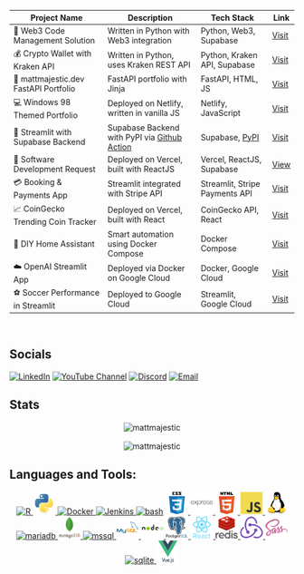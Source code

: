 | Project Name | Description | Tech Stack | Link |
|--------------|-------------|------------|------|
| 👾 Web3 Code Management Solution | Written in Python with Web3 integration | Python, Web3, Supabase | [Visit](https://web3cms.streamlit.app/) |
| 💰 Crypto Wallet with Kraken API | Written in Python, uses Kraken REST API | Python, Kraken API, Supabase | [Visit](https://kraken-portfolio.streamlit.app/) |
| 💾 mattmajestic.dev FastAPI Portfolio | FastAPI portfolio with Jinja | FastAPI, HTML, JS | [Visit](https://mattmajestic.dev/) |
| 💻 Windows 98 Themed Portfolio | Deployed on Netlify, written in vanilla JS | Netlify, JavaScript | [Visit](https://majestic-windows-98.netlify.app/) |
| 🐍 Streamlit with Supabase Backend | Supabase Backend with PyPI via [Github Action](https://github.com/mattmajestic/streamlit-supabase/blob/main/.github/workflows/publish-to-pypi.yml)  | Supabase, [PyPI](https://pypi.org/project/streamlit-supabase/) | [Visit](https://supabase-demo.streamlit.app/) |
| 🚀 Software Development Request | Deployed on Vercel, built with ReactJS | Vercel, ReactJS, Supabase | [View](https://software-dev-request.vercel.app/) |
| 💳 Booking & Payments App | Streamlit integrated with Stripe API | Streamlit, Stripe Payments API | [Visit](https://stripe-demo-youtube.streamlit.app/) |
| 📈 CoinGecko Trending Coin Tracker | Deployed on Vercel, built with React | CoinGecko API, React | [Visit](https://coingecko-reactjs.vercel.app/) |
| 🐳 DIY Home Assistant | Smart automation using Docker Compose | Docker Compose | [Visit](https://github.com/mattmajestic/homeassistant-majestic#readme) |
| ☁️ OpenAI Streamlit App | Deployed via Docker on Google Cloud | Docker, Google Cloud | [Visit](https://openai-streamlit.app/) |
| ⚽ Soccer Performance in Streamlit | Deployed to Google Cloud | Streamlit, Google Cloud | [Visit](https://joga-bonito.tech/) |

<br /> 

## Socials
[![LinkedIn](https://img.shields.io/badge/-LinkedIn-blue?style=for-the-badge&logo=linkedin&logoColor=white)](https://www.linkedin.com/in/matthew-majestic/)
[![YouTube Channel](https://img.shields.io/badge/YouTube-Subscribe-red?style=for-the-badge&logo=youtube)](https://www.youtube.com/@majesticcoding/videos)
[![Discord](https://img.shields.io/badge/Discord-Official-blue?style=flat&logo=discord)](https://discord.com/users/.crypto_magic)
[![Email](https://img.shields.io/badge/📧-Email-blue)](mailto:mattmajestic@strictlyresearch.com?subject=[GitHub]%20Source%20Han%20Sans)

## Stats
<p align="center"><img align="center" src="https://github-readme-stats.vercel.app/api?username=mattmajestic&rank_icon=github" alt="mattmajestic" /></p>
<p align="center"><img align="center" src="https://github-readme-stats.vercel.app/api/top-langs/?username=mattmajestic&layout=pie" alt="mattmajestic" /></p>

## Languages and Tools:
<p align="center"><a href="https://docs.rstudio.com/" target="_blank" rel="noreferrer"> <img src="https://docs.rstudio.com/images/RStudio-ball.svg" alt="R" width="40" height="40"/> </a><a href="https://www.python.org" target="_blank" rel="noreferrer"> <img src="https://raw.githubusercontent.com/devicons/devicon/master/icons/python/python-original.svg" alt="python" width="40" height="40"/> </a><a href="https://www.docker.com/" target="_blank" rel="noreferrer"> <img src="https://d1.awsstatic.com/acs/characters/Logos/Docker-Logo_Horizontel_279x131.b8a5c41e56b77706656d61080f6a0217a3ba356d.png" alt="Docker" width="40" height="40"/> </a><a href="https://www.jenkins.io/" target="_blank" rel="noreferrer"> <img src="https://cdn.icon-icons.com/icons2/2107/PNG/512/file_type_jenkins_icon_130515.png" alt="Jenkins" width="40" height="40"/> </a><a href="https://www.gnu.org/software/bash/" target="_blank" rel="noreferrer"> <img src="https://www.vectorlogo.zone/logos/gnu_bash/gnu_bash-icon.svg" alt="bash" width="40" height="40"/></a> <a href="https://www.w3schools.com/css/" target="_blank" rel="noreferrer"> <img src="https://raw.githubusercontent.com/devicons/devicon/master/icons/css3/css3-original-wordmark.svg" alt="css3" width="40" height="40"/> </a> <a href="https://expressjs.com" target="_blank" rel="noreferrer"> <img src="https://raw.githubusercontent.com/devicons/devicon/master/icons/express/express-original-wordmark.svg" alt="express" width="40" height="40"/> </a> <a href="https://www.w3.org/html/" target="_blank" rel="noreferrer"> <img src="https://raw.githubusercontent.com/devicons/devicon/master/icons/html5/html5-original-wordmark.svg" alt="html5" width="40" height="40"/> </a> <a href="https://developer.mozilla.org/en-US/docs/Web/JavaScript" target="_blank" rel="noreferrer"> <img src="https://raw.githubusercontent.com/devicons/devicon/master/icons/javascript/javascript-original.svg" alt="javascript" width="40" height="40"/> </a> <a href="https://www.linux.org/" target="_blank" rel="noreferrer"> <img src="https://raw.githubusercontent.com/devicons/devicon/master/icons/linux/linux-original.svg" alt="linux" width="40" height="40"/> </a> <a href="https://mariadb.org/" target="_blank" rel="noreferrer"> <img src="https://www.vectorlogo.zone/logos/mariadb/mariadb-icon.svg" alt="mariadb" width="40" height="40"/> </a> <a href="https://www.mongodb.com/" target="_blank" rel="noreferrer"> <img src="https://raw.githubusercontent.com/devicons/devicon/master/icons/mongodb/mongodb-original-wordmark.svg" alt="mongodb" width="40" height="40"/> </a> <a href="https://www.microsoft.com/en-us/sql-server" target="_blank" rel="noreferrer"> <img src="https://www.svgrepo.com/show/303229/microsoft-sql-server-logo.svg" alt="mssql" width="40" height="40"/> </a> <a href="https://www.mysql.com/" target="_blank" rel="noreferrer"> <img src="https://raw.githubusercontent.com/devicons/devicon/master/icons/mysql/mysql-original-wordmark.svg" alt="mysql" width="40" height="40"/> </a> <a href="https://nodejs.org" target="_blank" rel="noreferrer"> <img src="https://raw.githubusercontent.com/devicons/devicon/master/icons/nodejs/nodejs-original-wordmark.svg" alt="nodejs" width="40" height="40"/> </a> <a href="https://www.postgresql.org" target="_blank" rel="noreferrer"> <img src="https://raw.githubusercontent.com/devicons/devicon/master/icons/postgresql/postgresql-original-wordmark.svg" alt="postgresql" width="40" height="40"/> </a>  <a href="https://reactjs.org/" target="_blank" rel="noreferrer"> <img src="https://raw.githubusercontent.com/devicons/devicon/master/icons/react/react-original-wordmark.svg" alt="react" width="40" height="40"/> </a> <a href="https://redis.io" target="_blank" rel="noreferrer"> <img src="https://raw.githubusercontent.com/devicons/devicon/master/icons/redis/redis-original-wordmark.svg" alt="redis" width="40" height="40"/> </a> <a href="https://redux.js.org" target="_blank" rel="noreferrer"> <img src="https://raw.githubusercontent.com/devicons/devicon/master/icons/redux/redux-original.svg" alt="redux" width="40" height="40"/> </a> <a href="https://sass-lang.com" target="_blank" rel="noreferrer"> <img src="https://raw.githubusercontent.com/devicons/devicon/master/icons/sass/sass-original.svg" alt="sass" width="40" height="40"/> </a> <a href="https://www.sqlite.org/" target="_blank" rel="noreferrer"> <img src="https://www.vectorlogo.zone/logos/sqlite/sqlite-icon.svg" alt="sqlite" width="40" height="40"/> </a> <a href="https://vuejs.org/" target="_blank" rel="noreferrer"> <img src="https://raw.githubusercontent.com/devicons/devicon/master/icons/vuejs/vuejs-original-wordmark.svg" alt="vuejs" width="40" height="40"/> </a> </p>
<br /> 
